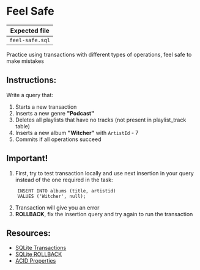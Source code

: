# Feel Safe

| Expected file |
| ------------- |
| `feel-safe.sql` |

Practice using transactions with different types of operations, feel safe to make mistakes

## Instructions:

Write a query that:

1. Starts a new transaction
2. Inserts a new genre **"Podcast"**
3. Deletes all playlists that have no tracks (not present in playlist_track table)
4. Inserts a new album **"Witcher"** with `ArtistId` - 7
5. Commits if all operations succeed

## **Important!**

1. First, try to test transaction locally and use next insertion in your query instead of the one required in the task:
```
    INSERT INTO albums (title, artistid)
    VALUES ('Witcher', null);
```
2. Transaction will give you an error
3. **ROLLBACK**, fix the insertion query and try again to run the transaction

## Resources:
- [SQLite Transactions](https://www.sqlite.org/lang_transaction.html)
- [SQLite ROLLBACK](https://www.tutlane.com/tutorial/sqlite/sqlite-transactions-begin-commit-rollback#:~:text=commands%20executed%20successfully.-,SQLite%20ROLLBACK%20Command,-By%20using%20ROLLBACK)
- [ACID Properties](https://www.geeksforgeeks.org/acid-properties-in-dbms/)